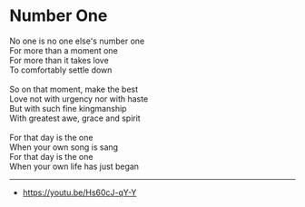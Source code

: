 # Number One

No one is no one else's number one\
For more than a moment one\
For more than it takes love\
To comfortably settle down\
\
So on that moment, make the best\
Love not with urgency nor with haste\
But with such fine kingmanship\
With greatest awe, grace and spirit\
\
For that day is the one\
When your own song is sang\
For that day is the one\
When your own life has just began

---
- https://youtu.be/Hs60cJ-qY-Y
